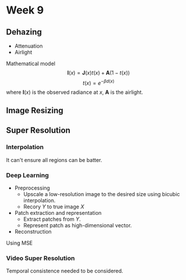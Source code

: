 # Week 9

## Dehazing

- Attenuation
- Airlight

Mathematical model
$$\mathbf{I}(x)=\mathbf{J}(x)t(x)+\mathbf{A}(1-t(x))$$
$$t(x)=e^{-\beta d(x)}$$
where $\mathbf{I}(x)$ is the observed radiance at $x$, $\mathbf{A}$ is the airlight.

## Image Resizing

## Super Resolution
 
### Interpolation

It can't ensure all regions can be batter.

### Deep Learning 

- Preprocessing
  - Upscale a low-resolution image to the desired size using bicubic interpolation.
  - Recory $Y$ to true image $X$
- Patch extraction and representation
  - Extract patches from $Y$.
  - Represent patch as high-dimensional vector.
- Reconstruction

Using MSE

### Video Super Resolution

Temporal consistence needed to be considered.